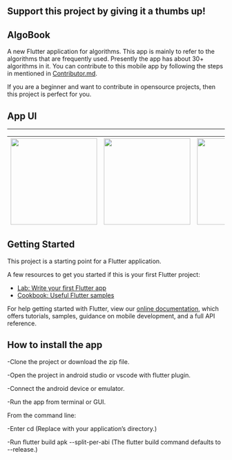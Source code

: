 ## Support this project by giving it a thumbs up!

## AlgoBook

A new Flutter application for algorithms. This app is mainly to refer to the algorithms that are frequently used. Presently the app has about 30+ algorithms in it. You can contribute to this mobile app by following the steps in mentioned in [Contributor.md](https://github.com/gloria2000/AlgoBook/blob/master/Contributor.md).
 
 
If you are a beginner and want to contribute in opensource projects, then this project is perfect for you.
  
## App UI
<!-- ![Home page](https://github.com/gloria2000/AlgoBook/blob/master/new%20ui.jpeg)

![Algorithm or Code](https://github.com/gloria2000/AlgoBook/blob/master/2.jpeg)

![Error page if algorithm is not found](https://github.com/gloria2000/AlgoBook/blob/master/3.jpeg) -->
---
|<img src="https://github.com/gloria2000/AlgoBook/blob/master/new%20ui.jpeg" width=200> | <img src="https://github.com/gloria2000/AlgoBook/blob/master/2.jpeg" width=200> | <img src="https://github.com/gloria2000/AlgoBook/blob/master/3.jpeg" width=200> | 
|:---:|:---:|:---:|


## Getting Started

This project is a starting point for a Flutter application.

A few resources to get you started if this is your first Flutter project:

- [Lab: Write your first Flutter app](https://flutter.dev/docs/get-started/codelab)
- [Cookbook: Useful Flutter samples](https://flutter.dev/docs/cookbook)

For help getting started with Flutter, view our
[online documentation](https://flutter.dev/docs), which offers tutorials,
samples, guidance on mobile development, and a full API reference.


## How to install the app 

-Clone the project or download the zip file. 

-Open the project in android studio or vscode with flutter plugin. 

-Connect the android device or emulator. 

-Run the app from terminal or GUI. 

From the command line:

-Enter cd <app dir>
  (Replace <app dir> with your application’s directory.)
  
-Run flutter build apk --split-per-abi
  (The flutter build command defaults to --release.)



